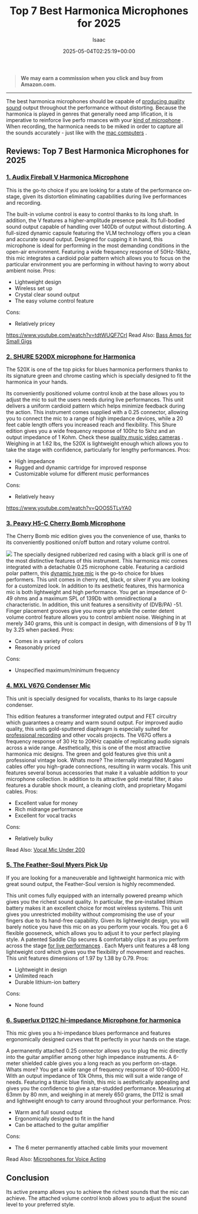 ﻿---
author: Isaac
layout: post
title: Top 7 Best Harmonica Microphones for 2025
date: '2025-05-04T02:25:19+00:00'
categories:
- Mics
tags: []
slug: /best-harmonica-microphones/
lastmod: 2025-05-07T12:21:24+03:00
---
> **We may earn a commission when you click and buy from Amazon.com.**
>

---
The best harmonica microphones should be capable of
[producing quality sound](https://blogs.uoregon.edu/uocinetech/recording-and-exporting-standards/audio-recording-standards/)
output throughout the performance without distorting.
Because the harmonica is played in genres that generally need amp
lification, it is imperative to reinforce live perfo
rmances with your
[kind of microphone](https://pestpolicy.com/types-of-microphones/)
.
When recording, the harmonica needs to be miked in order to capture all the sounds accurately - just like with the
[mac computers](https://pestpolicy.com/best-mac-for-music-production/)
.
## Reviews: Top 7 Best Harmonica Microphones for 2025
### [1. Audix Fireball V Harmonica Microphone](https://www.amazon.com/dp/B000H2DAXA/?tag=p-policy-20)
This is the go-to choice if you are looking for a state of the performance on-stage, given its distortion eliminating capabilities during live performances and recording.

The built-in volume control is easy to control thanks to its long shaft. In addition, the V features a higher-amplitude presence peak.
Its full-bodied sound output capable of handling over 140Db of output without distorting. A full-sized dynamic capsule featuring the VLM technology offers you a clean and accurate sound output.
Designed for cupping it in hand, this microphone is ideal for performing in the most demanding conditions in the open-air environment.
Featuring a wide frequency response of 50Hz-16khz, this mic integrates a cardioid polar pattern which allows you to focus on the particular environment you are performing in without having to worry about ambient noise.
Pros:
- Lightweight design
- Wireless set up
- Crystal clear sound output
- The easy volume control feature

Cons:
- Relatively pricey

https://www.youtube.com/watch?v=tdtWUQF7CrI
Read Also:
[Bass Amps for Small Gigs](https://pestpolicy.com/best-bass-amps-for-small-gigs/)
### [2. SHURE 520DX microphone for Harmonica](https://www.amazon.com/dp/B0002CZYHK/?tag=p-policy-20)
The 520X is one of the top picks for blues harmonica performers thanks to its signature green and chrome casting which is specially designed to fit the harmonica in your hands.

Its conveniently positioned volume control knob at the base allows you to adjust the mic to suit the users needs during live performances.
This unit delivers a uniform cardioid pattern which helps minimize feedback during the action. This instrument comes supplied with a 0.25 connector, allowing you to connect the mic to a range of high impedance devices, while a 20 feet cable length offers you increased reach and flexibility.
This Shure edition gives you a wide frequency response of 100hz to 5khz and an output impedance of 1 Kohm. Check these
[quality music video cameras](https://pestpolicy.com/best-camera-for-music-videos/)
.
Weighing in at 1.62 lbs, the 520X is lightweight enough which allows you to take the stage with confidence, particularly for lengthy performances.
Pros:
- High impedance
- Rugged and dynamic cartridge for improved response
- Customizable volume for different music performances

Cons:
- Relatively heavy

https://www.youtube.com/watch?v=QOOS5TLyYA0
### [3. Peavy H5-C Cherry Bomb Microphone](https://www.amazon.com/dp/B003OURTAW/?tag=p-policy-20)
The Cherry Bomb mic edition gives you the convenience of use, thanks to its conveniently positioned on/off button and rotary volume control.

![](/assets/img/e/ir)
The specially designed rubberized red casing with a black grill is one of the most distinctive features of this instrument. This harmonica mic comes integrated with a detachable 0.25 microphone cable.
Featuring a cardioid polar pattern, this
[dynamic type mic](https://pestpolicy.com/what-is-a-dynamic-microphone/)
is the go-to choice for blues performers. This unit comes in cherry red, black, or silver if you are looking for a customized look.
In addition to its aesthetic features, this harmonica mic is both lightweight and high performance. You get an impedance of 0-49 ohms and a maximum SPL of 139Db with omnidirectional a characteristic.
In addition, this unit features a sensitivity of (DVB/PA) -51. Finger placement grooves give you more grip while the center detent volume control feature allows you to control ambient noise.
Weighing in at merely 340 grams, this unit is compact in design, with dimensions of 9 by 11 by 3.25 when packed.
Pros:
- Comes in a variety of colors
- Reasonably priced

Cons:
- Unspecified maximum/minimum frequency

### [4. MXL V67G Condenser Mic](https://www.amazon.com/dp/B000JRPYGE/?tag=p-policy-20)
This unit is specially designed for vocalists, thanks to its large capsule condenser.

This edition features a transformer integrated output and FET circuitry which guarantees a creamy and warm sound output.
For improved audio quality, this units gold-sputtered diaphragm is especially suited for
[professional recording](https://pestpolicy.com/best-microphone-for-recording-vocals/)
and other vocals projects.
The V67G offers a frequency response of 30 Hz to 20KHz capable of replicating audio signals across a wide range. Aesthetically, this is one of the most attractive harmonica mic designs.
The green and gold features give this unit a professional vintage look. Whats more? The internally integrated Mogami cables offer you high-grade connections, resulting in warm vocals.
This unit features several bonus accessories that make it a valuable addition to your microphone collection.
In addition to its attractive gold metal filter, it also features a durable shock mount, a cleaning cloth, and proprietary Mogami cables.
Pros:
- Excellent value for money
- Rich midrange performance
- Excellent for vocal tracks

Cons:
- Relatively bulky

Read Also:
[Vocal Mic Under 200](https://pestpolicy.com/best-vocal-mic-under-200/)
### [5. The Feather-Soul Myers Pick Up](https://www.amazon.com/dp/B00X6AAQO6/?tag=p-policy-20)
If you are looking for a maneuverable and lightweight harmonica mic with great sound output, the Feather-Soul version is highly recommended.

This unit comes fully equipped with an internally powered preamp which gives you the richest sound quality. In particular, the pre-installed lithium battery makes it an excellent choice for most wireless systems.
This unit gives you unrestricted mobility without compromising the use of your fingers due to its hand-free capability. Given its lightweight design, you will barely notice you have this mic on as you perform your vocals.
You get a 6 flexible gooseneck, which allows you to adjust it to your perfect playing style. A patented Saddle Clip secures & comfortably clips it as you perform across the stage
[for live performances](https://pestpolicy.com/best-microphone-for-vocals-live-performance/)
.
Each Myers unit features a 48 long lightweight cord which gives you the flexibility of movement and reaches. This unit features dimensions of 1.97 by 1.38 by 0.79.
Pros:
- Lightweight in design
- Unlimited reach
- Durable lithium-ion battery

Cons:
- None found

### [6. Superlux D112C hi-impedance Microphone for harmonica](https://www.amazon.com/dp/B000SAGSRQ/?tag=p-policy-20)
This mic gives you a hi-impedance blues performance and features ergonomically designed curves that fit perfectly in your hands on the stage.

A permanently attached 0.25 connector allows you to plug the mic directly into the guitar amplifier among other high impedance instruments.
A 6-meter shielded cable gives you a long reach as you perform on-stage. Whats more? You get a wide range of frequency response of 100-6000 Hz.
With an output impedance of 10k Ohms, this mic will suit a wide range of needs. Featuring a titanic blue finish, this mic is aesthetically appealing and gives you the confidence to give a star-studded performance.
Measuring at 63mm by 80 mm, and weighing in at merely 650 grams, the D112 is small and lightweight enough to carry around throughout your performance.
Pros:
- Warm and full sound output
- Ergonomically designed to fit in the hand
- Can be attached to the guitar amplifier

Cons:
- The 6 meter permanently attached cable limits your movement

Read Also:
[Microphones for Voice Acting](https://pestpolicy.com/best-microphones-for-voice-acting/)
## Conclusion
Its active preamp allows you to achieve the richest sounds that the mic can achieve. The attached volume control knob allows you to adjust the sound level to your preferred style.
